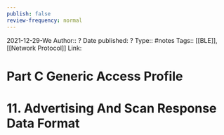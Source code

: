 ```yaml
---
publish: false
review-frequency: normal
---
```

2021-12-29-We
Author:: ?
Date published: ?
Type:: #notes
Tags:: [[BLE]], [[Network Protocol]]
Link: 

# Part C Generic Access Profile

# 11. Advertising And Scan Response Data Format
